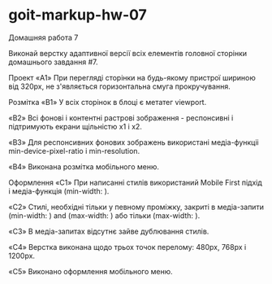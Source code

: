 # goit-markup-hw-07

Домашняя работа 7

<!-- Створи репозиторій goit-markup-hw-07. -->
<!-- Склонуй створений репозиторій і скопіюй в нього файли попередньої роботи. -->

Виконай верстку адаптивної версії всіх елементів головної сторінки домашнього завдання #7.

<!-- Налаштуй GitHub Pages і додай посилання на живу сторінку в шапку GitHub-репозиторія. -->
<!-- Критерії приймання роботи наставником -->
<!-- Для здачі домашнього завдання достатньо зробити адаптивну верстку головної сторінки (index.html). Виконання адаптивної верстки сторінки портфорліо (portfolio.html) не обов'язкове для здачі домашнього завдання. -->

Проект
«A1» При перегляді сторінки на будь-якому пристрої шириною від 320px, не з'являється горизонтальна смуга прокручування.

<!-- «A2» Скрипт мобільного меню підключений в HTML окремим файлом mobile-menu.js. -->

<!-- СКРИПТ МОБІЛЬНОГО МЕНЮ
Повний приклад створення мобільного меню з уже написаним скриптом розбери у майстерні. -->

Розмітка
«B1» У всіх сторінок в блоці <head> є метатег viewport.

«B2» Всі фонові і контентні растрові зображення - респонсивні і підтримують екрани щільністю x1 і x2.

«B3» Для респонсивних фонових зображень використані медіа-функціі min-device-pixel-ratio і min-resolution.

«B4» Виконана розмітка мобільного меню.

Оформлення
«C1» При написанні стилів використаний Mobile First підхід і медіа-функція (min-width: ).

«C2» Стилі, необхідні тільки у певному проміжку, закриті в медіа-запити (min-width: ) and (max-width: ) або тільки (max-width: ).

«C3» В медіа-запитах відсутнє зайве дублювання стилів.

«C4» Верстка виконана щодо трьох точок перелому: 480px, 768px і 1200px.

«C5» Виконано оформлення мобільного меню.
